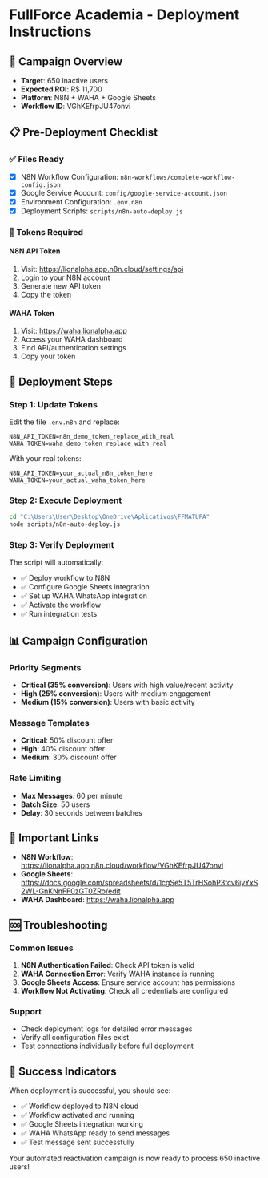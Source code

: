 # FullForce Academia - Deployment Instructions

## 🎯 Campaign Overview
- **Target**: 650 inactive users
- **Expected ROI**: R$ 11,700
- **Platform**: N8N + WAHA + Google Sheets
- **Workflow ID**: VGhKEfrpJU47onvi

## 📋 Pre-Deployment Checklist

### ✅ Files Ready
- [x] N8N Workflow Configuration: `n8n-workflows/complete-workflow-config.json`
- [x] Google Service Account: `config/google-service-account.json`
- [x] Environment Configuration: `.env.n8n`
- [x] Deployment Scripts: `scripts/n8n-auto-deploy.js`

### 🔑 Tokens Required

#### N8N API Token
1. Visit: https://lionalpha.app.n8n.cloud/settings/api
2. Login to your N8N account
3. Generate new API token
4. Copy the token

#### WAHA Token
1. Visit: https://waha.lionalpha.app
2. Access your WAHA dashboard
3. Find API/authentication settings
4. Copy your token

## 🚀 Deployment Steps

### Step 1: Update Tokens
Edit the file `.env.n8n` and replace:
```
N8N_API_TOKEN=n8n_demo_token_replace_with_real
WAHA_TOKEN=waha_demo_token_replace_with_real
```

With your real tokens:
```
N8N_API_TOKEN=your_actual_n8n_token_here
WAHA_TOKEN=your_actual_waha_token_here
```

### Step 2: Execute Deployment
```bash
cd "C:\Users\User\Desktop\OneDrive\Aplicativos\FFMATUPA"
node scripts/n8n-auto-deploy.js
```

### Step 3: Verify Deployment
The script will automatically:
- ✅ Deploy workflow to N8N
- ✅ Configure Google Sheets integration
- ✅ Set up WAHA WhatsApp integration
- ✅ Activate the workflow
- ✅ Run integration tests

## 📊 Campaign Configuration

### Priority Segments
- **Critical (35% conversion)**: Users with high value/recent activity
- **High (25% conversion)**: Users with medium engagement
- **Medium (15% conversion)**: Users with basic activity

### Message Templates
- **Critical**: 50% discount offer
- **High**: 40% discount offer
- **Medium**: 30% discount offer

### Rate Limiting
- **Max Messages**: 60 per minute
- **Batch Size**: 50 users
- **Delay**: 30 seconds between batches

## 🔗 Important Links

- **N8N Workflow**: https://lionalpha.app.n8n.cloud/workflow/VGhKEfrpJU47onvi
- **Google Sheets**: https://docs.google.com/spreadsheets/d/1cgSe5T5TrHSohP3tcv6iyYxS2WL-GnKNnFF0zGT0ZRo/edit
- **WAHA Dashboard**: https://waha.lionalpha.app

## 🆘 Troubleshooting

### Common Issues
1. **N8N Authentication Failed**: Check API token is valid
2. **WAHA Connection Error**: Verify WAHA instance is running
3. **Google Sheets Access**: Ensure service account has permissions
4. **Workflow Not Activating**: Check all credentials are configured

### Support
- Check deployment logs for detailed error messages
- Verify all configuration files exist
- Test connections individually before full deployment

## 🎉 Success Indicators
When deployment is successful, you should see:
- ✅ Workflow deployed to N8N cloud
- ✅ Workflow activated and running
- ✅ Google Sheets integration working
- ✅ WAHA WhatsApp ready to send messages
- ✅ Test message sent successfully

Your automated reactivation campaign is now ready to process 650 inactive users!

